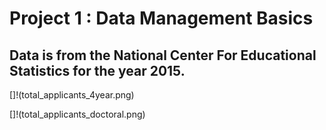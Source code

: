 # Project 1 : Data Management Basics

## Data is from the National Center For Educational Statistics for the year 2015.

[]!(total_applicants_4year.png)


[]!(total_applicants_doctoral.png)
